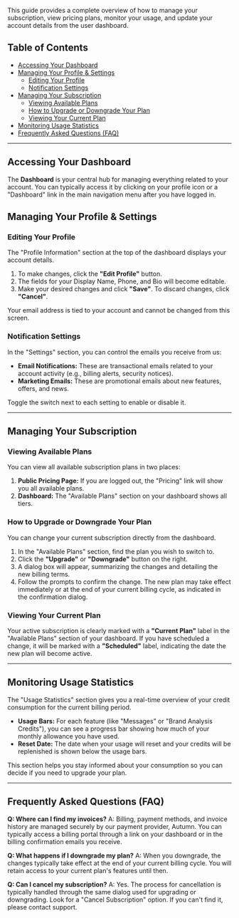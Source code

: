 This guide provides a complete overview of how to manage your subscription, view pricing plans, monitor your usage, and update your account details from the user dashboard.

## Table of Contents

- [Accessing Your Dashboard](#accessing-your-dashboard)
- [Managing Your Profile & Settings](#managing-your-profile--settings)
  - [Editing Your Profile](#editing-your-profile)
  - [Notification Settings](#notification-settings)
- [Managing Your Subscription](#managing-your-subscription)
  - [Viewing Available Plans](#viewing-available-plans)
  - [How to Upgrade or Downgrade Your Plan](#how-to-upgrade-or-downgrade-your-plan)
  - [Viewing Your Current Plan](#viewing-your-current-plan)
- [Monitoring Usage Statistics](#monitoring-usage-statistics)
- [Frequently Asked Questions (FAQ)](#frequently-asked-questions-faq)

---

## Accessing Your Dashboard

The **Dashboard** is your central hub for managing everything related to your account. You can typically access it by clicking on your profile icon or a "Dashboard" link in the main navigation menu after you have logged in.

## Managing Your Profile & Settings

### Editing Your Profile

The "Profile Information" section at the top of the dashboard displays your account details.

1.  To make changes, click the **"Edit Profile"** button.
2.  The fields for your Display Name, Phone, and Bio will become editable.
3.  Make your desired changes and click **"Save"**. To discard changes, click **"Cancel"**.

Your email address is tied to your account and cannot be changed from this screen.

### Notification Settings

In the "Settings" section, you can control the emails you receive from us:

-   **Email Notifications:** These are transactional emails related to your account activity (e.g., billing alerts, security notices).
-   **Marketing Emails:** These are promotional emails about new features, offers, and news.

Toggle the switch next to each setting to enable or disable it.

---

## Managing Your Subscription

### Viewing Available Plans

You can view all available subscription plans in two places:
1.  **Public Pricing Page:** If you are logged out, the "Pricing" link will show you all available plans.
2.  **Dashboard:** The "Available Plans" section on your dashboard shows all tiers.

### How to Upgrade or Downgrade Your Plan

You can change your current subscription directly from the dashboard.

1.  In the "Available Plans" section, find the plan you wish to switch to.
2.  Click the **"Upgrade"** or **"Downgrade"** button on the right.
3.  A dialog box will appear, summarizing the changes and detailing the new billing terms.
4.  Follow the prompts to confirm the change. The new plan may take effect immediately or at the end of your current billing cycle, as indicated in the confirmation dialog.

### Viewing Your Current Plan

Your active subscription is clearly marked with a **"Current Plan"** label in the "Available Plans" section of your dashboard. If you have scheduled a change, it will be marked with a **"Scheduled"** label, indicating the date the new plan will become active.

---

## Monitoring Usage Statistics

The "Usage Statistics" section gives you a real-time overview of your credit consumption for the current billing period.

-   **Usage Bars:** For each feature (like "Messages" or "Brand Analysis Credits"), you can see a progress bar showing how much of your monthly allowance you have used.
-   **Reset Date:** The date when your usage will reset and your credits will be replenished is shown below the usage bars.

This section helps you stay informed about your consumption so you can decide if you need to upgrade your plan.

---

## Frequently Asked Questions (FAQ)

**Q: Where can I find my invoices?**
A: Billing, payment methods, and invoice history are managed securely by our payment provider, Autumn. You can typically access a billing portal through a link on your dashboard or in the billing confirmation emails you receive.

**Q: What happens if I downgrade my plan?**
A: When you downgrade, the changes typically take effect at the end of your current billing cycle. You will retain access to your current plan's features until then.

**Q: Can I cancel my subscription?**
A: Yes. The process for cancellation is typically handled through the same dialog used for upgrading or downgrading. Look for a "Cancel Subscription" option. If you can't find it, please contact support.